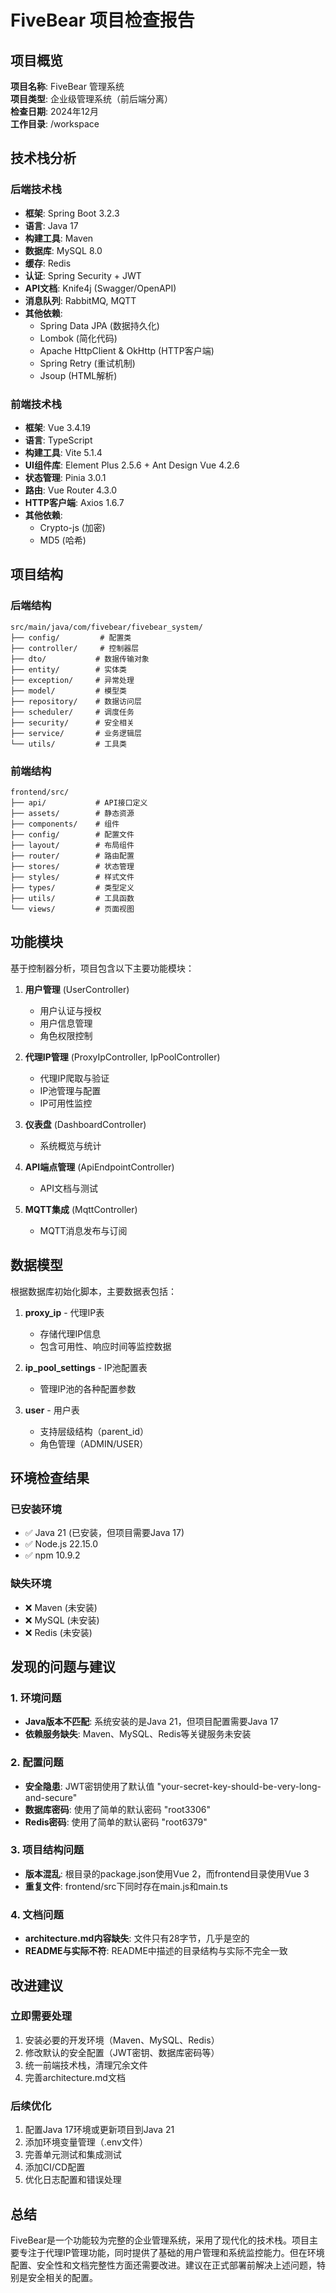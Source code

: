 # FiveBear 项目检查报告

## 项目概览

**项目名称**: FiveBear 管理系统  
**项目类型**: 企业级管理系统（前后端分离）  
**检查日期**: 2024年12月  
**工作目录**: /workspace  

## 技术栈分析

### 后端技术栈
- **框架**: Spring Boot 3.2.3
- **语言**: Java 17
- **构建工具**: Maven
- **数据库**: MySQL 8.0
- **缓存**: Redis
- **认证**: Spring Security + JWT
- **API文档**: Knife4j (Swagger/OpenAPI)
- **消息队列**: RabbitMQ, MQTT
- **其他依赖**:
  - Spring Data JPA (数据持久化)
  - Lombok (简化代码)
  - Apache HttpClient & OkHttp (HTTP客户端)
  - Spring Retry (重试机制)
  - Jsoup (HTML解析)

### 前端技术栈
- **框架**: Vue 3.4.19
- **语言**: TypeScript
- **构建工具**: Vite 5.1.4
- **UI组件库**: Element Plus 2.5.6 + Ant Design Vue 4.2.6
- **状态管理**: Pinia 3.0.1
- **路由**: Vue Router 4.3.0
- **HTTP客户端**: Axios 1.6.7
- **其他依赖**: 
  - Crypto-js (加密)
  - MD5 (哈希)

## 项目结构

### 后端结构
```
src/main/java/com/fivebear/fivebear_system/
├── config/         # 配置类
├── controller/     # 控制器层
├── dto/           # 数据传输对象
├── entity/        # 实体类
├── exception/     # 异常处理
├── model/         # 模型类
├── repository/    # 数据访问层
├── scheduler/     # 调度任务
├── security/      # 安全相关
├── service/       # 业务逻辑层
└── utils/         # 工具类
```

### 前端结构
```
frontend/src/
├── api/           # API接口定义
├── assets/        # 静态资源
├── components/    # 组件
├── config/        # 配置文件
├── layout/        # 布局组件
├── router/        # 路由配置
├── stores/        # 状态管理
├── styles/        # 样式文件
├── types/         # 类型定义
├── utils/         # 工具函数
└── views/         # 页面视图
```

## 功能模块

基于控制器分析，项目包含以下主要功能模块：

1. **用户管理** (UserController)
   - 用户认证与授权
   - 用户信息管理
   - 角色权限控制

2. **代理IP管理** (ProxyIpController, IpPoolController)
   - 代理IP爬取与验证
   - IP池管理与配置
   - IP可用性监控

3. **仪表盘** (DashboardController)
   - 系统概览与统计

4. **API端点管理** (ApiEndpointController)
   - API文档与测试

5. **MQTT集成** (MqttController)
   - MQTT消息发布与订阅

## 数据模型

根据数据库初始化脚本，主要数据表包括：

1. **proxy_ip** - 代理IP表
   - 存储代理IP信息
   - 包含可用性、响应时间等监控数据

2. **ip_pool_settings** - IP池配置表
   - 管理IP池的各种配置参数

3. **user** - 用户表
   - 支持层级结构（parent_id）
   - 角色管理（ADMIN/USER）

## 环境检查结果

### 已安装环境
- ✅ Java 21 (已安装，但项目需要Java 17)
- ✅ Node.js 22.15.0
- ✅ npm 10.9.2

### 缺失环境
- ❌ Maven (未安装)
- ❌ MySQL (未安装)
- ❌ Redis (未安装)

## 发现的问题与建议

### 1. 环境问题
- **Java版本不匹配**: 系统安装的是Java 21，但项目配置需要Java 17
- **依赖服务缺失**: Maven、MySQL、Redis等关键服务未安装

### 2. 配置问题
- **安全隐患**: JWT密钥使用了默认值 "your-secret-key-should-be-very-long-and-secure"
- **数据库密码**: 使用了简单的默认密码 "root3306"
- **Redis密码**: 使用了简单的默认密码 "root6379"

### 3. 项目结构问题
- **版本混乱**: 根目录的package.json使用Vue 2，而frontend目录使用Vue 3
- **重复文件**: frontend/src下同时存在main.js和main.ts

### 4. 文档问题
- **architecture.md内容缺失**: 文件只有28字节，几乎是空的
- **README与实际不符**: README中描述的目录结构与实际不完全一致

## 改进建议

### 立即需要处理
1. 安装必要的开发环境（Maven、MySQL、Redis）
2. 修改默认的安全配置（JWT密钥、数据库密码等）
3. 统一前端技术栈，清理冗余文件
4. 完善architecture.md文档

### 后续优化
1. 配置Java 17环境或更新项目到Java 21
2. 添加环境变量管理（.env文件）
3. 完善单元测试和集成测试
4. 添加CI/CD配置
5. 优化日志配置和错误处理

## 总结

FiveBear是一个功能较为完整的企业管理系统，采用了现代化的技术栈。项目主要专注于代理IP管理功能，同时提供了基础的用户管理和系统监控能力。但在环境配置、安全性和文档完整性方面还需要改进。建议在正式部署前解决上述问题，特别是安全相关的配置。